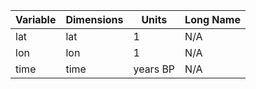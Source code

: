 | Variable | Dimensions | Units | Long Name |
|-----------|------------------------------|--------|------------|
| lat | lat | 1 | N/A |
| lon | lon | 1 | N/A |
| time | time | years BP | N/A |

